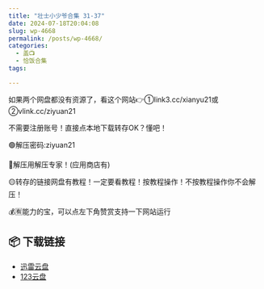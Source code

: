 ```yaml
---
title: "壮士小少爷合集 31-37"
date: 2024-07-18T20:04:08
slug: wp-4668
permalink: /posts/wp-4668/
categories:
  - 盖📺
  - 恰饭合集
tags:

---
```


如果两个网盘都没有资源了，看这个网站👉①link3.cc/xianyu21或②vlink.cc/ziyuan21

不需要注册账号！直接点本地下载转存OK？懂吧！

🟢解压密码:ziyuan21

🔵解压用解压专家！(应用商店有)

🟡转存的链接网盘有教程！一定要看教程！按教程操作！不按教程操作你不会解压！

💰🈶能力的宝，可以点左下角赞赏支持一下网站运行

## 📦 下载链接
- [迅雷云盘](https://blziyuan21.com/pay-download/4668?key=9836e93191&down_id=0)
- [123云盘](https://blziyuan21.com/pay-download/4668?key=9836e93191&down_id=1)

